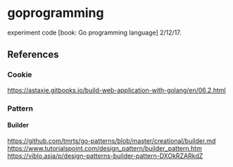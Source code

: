 # goprogramming
experiment code [book: Go programming language]
2/12/17.

## References
### Cookie
https://astaxie.gitbooks.io/build-web-application-with-golang/en/06.2.html
### Pattern
#### Builder
https://github.com/tmrts/go-patterns/blob/master/creational/builder.md
https://www.tutorialspoint.com/design_pattern/builder_pattern.htm
https://viblo.asia/p/design-patterns-builder-pattern-DXOkRZARkdZ
